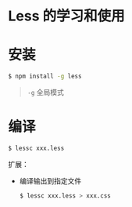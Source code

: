 # Less 的学习和使用

# 安装

```bash
$ npm install -g less
```

> `-g` 全局模式

# 编译

```bash
$ lessc xxx.less
```
扩展：
+ 编译输出到指定文件

  ```bash
  $ lessc xxx.less > xxx.css
  ```

